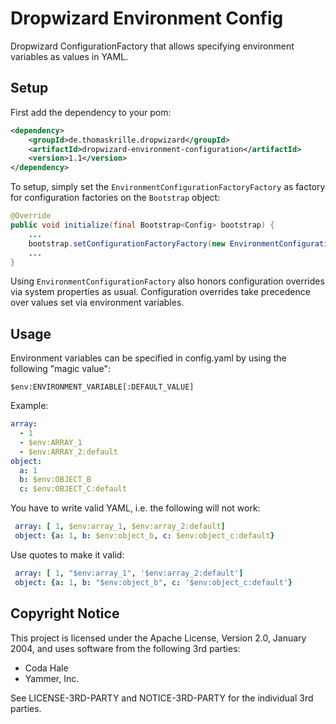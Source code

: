 Dropwizard Environment Config
=============================

Dropwizard ConfigurationFactory that allows specifying environment variables as
values in YAML.

Setup
-----

First add the dependency to your pom:

```xml
<dependency>
    <groupId>de.thomaskrille.dropwizard</groupId>
    <artifactId>dropwizard-environment-configuration</artifactId>
    <version>1.1</version>
</dependency>
```

To setup, simply set the `EnvironmentConfigurationFactoryFactory` as factory
for configuration factories on the `Bootstrap` object:

```java
@Override
public void initialize(final Bootstrap<Config> bootstrap) {
    ...
    bootstrap.setConfigurationFactoryFactory(new EnvironmentConfigurationFactoryFactory());
    ...
}
```

Using `EnvironmentConfigurationFactory` also honors configuration overrides
via system properties as usual. Configuration overrides take precedence over
values set via environment variables.

Usage
-----

Environment variables can be specified in config.yaml by using the following
"magic value":

```
$env:ENVIRONMENT_VARIABLE[:DEFAULT_VALUE]
```

Example:

```yaml
array:
  - 1
  - $env:ARRAY_1
  - $env:ARRAY_2:default
object:
  a: 1
  b: $env:OBJECT_B
  c: $env:OBJECT_C:default
```

You have to write valid YAML, i.e. the following will not work:

```yaml
 array: [ 1, $env:array_1, $env:array_2:default]
 object: {a: 1, b: $env:object_b, c: $env:object_c:default}
```

Use quotes to make it valid:

```yaml
 array: [ 1, "$env:array_1", '$env:array_2:default']
 object: {a: 1, b: "$env:object_b", c: '$env:object_c:default'}
```

Copyright Notice
----------------

This project is licensed under the Apache License, Version 2.0, January 2004,
and uses software from the following 3rd parties:

- Coda Hale
- Yammer, Inc.

See LICENSE-3RD-PARTY and NOTICE-3RD-PARTY for the individual 3rd parties.
